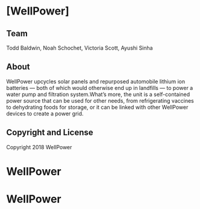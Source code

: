 # [WellPower]

## Team

Todd Baldwin, Noah Schochet, Victoria Scott, Ayushi Sinha

## About

WellPower upcycles solar panels and repurposed automobile lithium ion batteries — both of which would otherwise end up in landfills — to power a water pump and filtration system.What’s more, the unit is a self-contained power source that can be used for other needs, from refrigerating vaccines to dehydrating foods for storage, or it can be linked with other WellPower devices to create a power grid. 

## Copyright and License

Copyright 2018 WellPower
# WellPower
# WellPower
